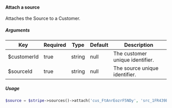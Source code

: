 #### Attach a source

Attaches the Source to a Customer.

##### Arguments

<table>
    <thead>
        <th>Key</th>
        <th>Required</th>
        <th>Type</th>
        <th>Default</th>
        <th>Description</th>
    </thead>
    <tbody>
        <tr>
            <td>$customerId</td>
            <td>true</td>
            <td>string</td>
            <td>null</td>
            <td>The customer unique identifier.</td>
        </tr>
        <tr>
            <td>$sourceId</td>
            <td>true</td>
            <td>string</td>
            <td>null</td>
            <td>The source unique identifier.</td>
        </tr>
    </tbody>
</table>

##### Usage

```php
$source = $stripe->sources()->attach('cus_FtAnrEozrF5NDy', 'src_1FR439Eind3TueVhKWibD8fH');
```
